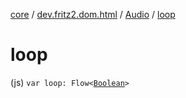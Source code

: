 [core](../../index.md) / [dev.fritz2.dom.html](../index.md) / [Audio](index.md) / [loop](./loop.md)

# loop

(js) `var loop: Flow<`[`Boolean`](https://kotlinlang.org/api/latest/jvm/stdlib/kotlin/-boolean/index.html)`>`
